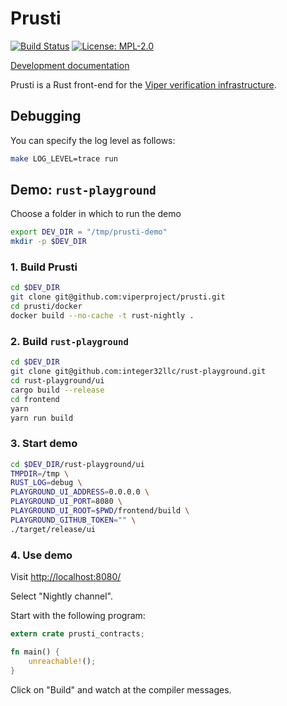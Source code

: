 # Prusti

[![Build Status][build_badge]][build_status]
[![License: MPL-2.0](https://img.shields.io/crates/l/prusti.svg)](#license)

[Development documentation][documentation]

Prusti is a Rust front-end for the [Viper verification
infrastructure](http://www.pm.inf.ethz.ch/research/viper.html).

[build_badge]: https://travis-ci.org/viperproject/prusti.svg
[build_status]: https://travis-ci.org/viperproject/prusti
[documentation]: https://viperproject.github.io/prusti-dev/prusti/


## Debugging

You can specify the log level as follows:

```bash
make LOG_LEVEL=trace run
```


## Demo: `rust-playground`

Choose a folder in which to run the demo
```bash
export DEV_DIR = "/tmp/prusti-demo"
mkdir -p $DEV_DIR
```

### 1. Build Prusti
```bash
cd $DEV_DIR
git clone git@github.com:viperproject/prusti.git
cd prusti/docker
docker build --no-cache -t rust-nightly .
```

### 2. Build `rust-playground`
```bash
cd $DEV_DIR
git clone git@github.com:integer32llc/rust-playground.git
cd rust-playground/ui
cargo build --release
cd frontend
yarn
yarn run build
``` 

### 3. Start demo
```bash
cd $DEV_DIR/rust-playground/ui
TMPDIR=/tmp \
RUST_LOG=debug \
PLAYGROUND_UI_ADDRESS=0.0.0.0 \
PLAYGROUND_UI_PORT=8080 \
PLAYGROUND_UI_ROOT=$PWD/frontend/build \
PLAYGROUND_GITHUB_TOKEN="" \
./target/release/ui
```

### 4. Use demo

Visit <http://localhost:8080/>

Select "Nightly channel".

Start with the following program:
```rust
extern crate prusti_contracts;

fn main() {
    unreachable!();
}
```

Click on "Build" and watch at the compiler messages.
